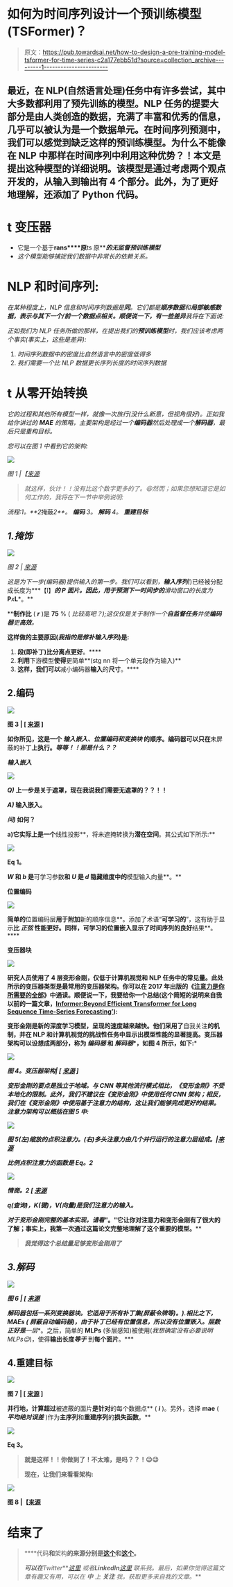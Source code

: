 # 如何为时间序列设计一个预训练模型(TSFormer)？

> 原文：<https://pub.towardsai.net/how-to-design-a-pre-training-model-tsformer-for-time-series-c2a177ebb51d?source=collection_archive---------1----------------------->

## 最近，在 NLP(自然语言处理)任务中有许多尝试，其中大多数都利用了预先训练的模型。NLP 任务的提要大部分是由人类创造的数据，充满了丰富和优秀的信息，几乎可以被认为是一个数据单元。在时间序列预测中，我们可以感觉到缺乏这样的预训练模型。为什么不能像在 NLP 中那样在时间序列中利用这种优势？！本文是提出这种模型的详细说明。该模型是通过考虑两个观点开发的，从输入到输出有 4 个部分。此外，为了更好地理解，还添加了 Python 代码。

# t 变压器

*   它是一个基于**rans****原**ts 原*****的*无监督预训练*模型***
*   *这个模型能够捕捉我们数据中非常长的依赖关系。*

# **NLP 和时间序列:**

*在某种程度上，NLP 信息和时间序列数据是**同**。它们都是**顺序数据**和**局部敏感数据，**表示与其下一个/前一个数据点相关。顺便说一下，有一些**差异**我将在下面说:*

*正如我们为 NLP 任务所做的那样，在提出我们的**预训练模型**时，我们应该考虑两个事实(事实上，这些是差异):*

1.  *时间序列数据中的密度比自然语言中的密度低得多*
2.  *我们需要一个比 NLP 数据更长序列长度的时间序列数据*

# ****t 从零开始转换****

*它的过程和其他所有模型一样，就像一次旅行(没什么新意，但视角很好)。正如我给你讲过的 ***MAE*** 的策略，主要架构是经过一个**编码器**然后处理成一个**解码器**，最后只是重构目标。*

*您可以在图 1 中看到它的架构:*

*![](img/1631110ba2ff270d834f9b8f3edbe3b9.png)*

*图 1 |【[来源](https://ui.adsabs.harvard.edu/abs/2022arXiv220609113S/abstract)*

> *就这样，伙计！！没有比这个数字更多的了。😆然而；如果您想知道它是如何工作的，我将在下一节中举例说明:*

*流程:1。**2*掩蔽*2**。 ***编码*** 3。 ***解码*** 4。 ***重建目标****

## *1.掩饰*

*![](img/fa59294c744b5ae98fbcdc2b64619d89.png)*

*图 2 | [来源](https://ui.adsabs.harvard.edu/abs/2022arXiv220609113S/abstract)*

*这是为下一步(编码器)提供输入的第一步。我们可以看到，**输入序列**(*)已经被分配成长度为***【l】***的 ***P* 面片**。因此，用于预测下一时间步的**滑动窗口**的长度为***P***x***L***。**

****制作比** ( ***r*** )是 **75** % ( *比较高吧？);*这仅仅是关于制作一个**自监督任务**并使**编码器**更**高效**。**

**这样做的主要原因(*我指的是修补输入序列*)是:**

1.  ****段**(即补丁)比**分离点**更好**。****
2.  **利用**下游模型**使得**更简单**(stg nn 将一个单元段作为输入)**
3.  **这样，我们可以**减小编码器**输入**的**尺寸**。****

## **2.编码**

**![](img/07001bfb50fcc1c8ca9fd1c4cd12c2a4.png)**

**图 3 | [ [来源](https://ui.adsabs.harvard.edu/abs/2022arXiv220609113S/abstract) ]**

**如你所见，这是一个 ***输入嵌入、位置编码和变换块*** 的顺序。编码器可以只在**未屏蔽的补丁**上执行。*等等！！那是什么？？***

*****输入嵌入*****

**![](img/579bdf2d025fdb3ed499d1738f6b566e.png)**

*****Q)*** 上一步是关于遮罩，现在我说我们需要无遮罩的？？！！**

*****A)* 输入嵌入**。**

*****问)*** 如何？**

**a)它实际上是一个**线性投影**，将未遮掩转换为**潜在空间**。其公式如下所示:**

**![](img/bdb25b5cb3b341c96d5b231ffe635887.png)**

**Eq 1。**

*****W*** 和 ***b*** 是**可学习参数**和 ***U*** 是 ***d* 隐藏维度**中的**模型输入向量**。**

****位置编码****

**![](img/b877ced79892cc30a6585dbe52d9cae8.png)**

**简单的**位置编码层**用于附加**新的顺序信息**。添加了术语“**可学习的**”，这有助于显示**比 ***正弦*** 性能更好。同样，**可学习的位置**嵌入显示了时间序列的良好**结果**。****

****变压器块****

**![](img/282ab9f768fa4b3706868b6159f58a12.png)**

**研究人员使用了 **4 层变形金刚**，仅低于计算机视觉和 NLP 任务中的常见量。此处所示的变压器类型是最常用的变压器架构。你可以在 2017 年出版的《[注意力是你所需要的全部](https://arxiv.org/pdf/1706.03762)》中通读。顺便说一下，我要给你一个总结(这个简短的说明来自我以前的一篇文章，[Informer:Beyond Efficient Transformer for Long Sequence Time-Series Forecasting’](https://rezayazdanfar.medium.com/informer-beyond-efficient-transformer-for-long-sequence-time-series-forecasting-4eeabb669eb)):**

**变形金刚是新的深度学习模型，呈现的速度越来越快。他们采用了**自我关注**的机制，并在 NLP 和计算机视觉的挑战性任务中显示出模型性能的显著提高。变压器架构可以设想成两部分，称为 ***编码器*** 和 ***解码器****，如图 4 所示，如下:***

***![](img/5bccb24e442e5286b0d52301c93bd5c7.png)***

***图 4。变压器架构| [ [来源](https://arxiv.org/abs/1706.03762) ]***

***变形金刚的要点是独立于地域。与 CNN 等其他流行模式相比，《变形金刚》不受本地化的限制。此外，我们不建议在《变形金刚》中使用任何 CNN 架构；相反，我们在《变形金刚》中使用基于注意力的结构，这让我们能够完成更好的结果。
注意力架构可以概括在图 5 中:***

***![](img/143432ee1e504a5cd020cf07c7791004.png)***

***图 5(左)缩放的点积注意力。(右)多头注意力由几个并行运行的注意力层组成。|[来源](https://arxiv.org/abs/1706.03762)***

***比例点积注意力的函数是 Eq。2***

***![](img/051e89a935db7cf1b10ee9c6af972a43.png)***

***情商。2 [ [来源](https://arxiv.org/abs/1706.03762)***

***q(查询)，K(键)，V(向量)是我们注意力的输入。***

***对于变形金刚完整的基本实现，请看"[](https://arxiv.org/pdf/1706.03762)*。"它让你对注意力和变形金刚有了很大的了解；事实上，我第一次通过这篇论文完整地理解了这个重要的模型。****

> ***我觉得这个总结量足够变形金刚用了***

## ***3.解码***

***![](img/0f3bcca7c1eef2b3ad3f38130a780e20.png)***

***图 6 | [ [来源](https://ui.adsabs.harvard.edu/abs/2022arXiv220609113S/abstract)***

***解码器包括一系列变换器块。它适用于所有补丁集(屏蔽令牌等)。).相比之下， **MAEs** ( *屏蔽自动编码器*)，由于补丁已经有位置信息，所以没有位置嵌入。**层数**正好是**一层**。之后，简单的 **MLPs** (多层感知)被使用(*我想确定没有必要说明 MLPs😉*)，使得**输出长度*等于*** 到**每个面片**。***

## **4.重建目标**

**![](img/3713ea3574dafbae7e72628851664e9a.png)**

**图 7 | [ [来源](https://ui.adsabs.harvard.edu/abs/2022arXiv220609113S/abstract) ]**

**并行地，**计算**超过**被遮蔽的面片**是针对**的每个数据点** ( ***i*** )。另外，选择 **mae** ( ***平均绝对误差*** )作为**主序列**和**重建序列**的**损失函数**。**

**![](img/eae6e8729df512dfef34e5327650502a.png)**

**Eq 3。**

> **就是这样！！你做到了！不太难，是吗？？！😉😉**
> 
> **现在，让我们来看看架构:**

**![](img/1631110ba2ff270d834f9b8f3edbe3b9.png)**

**图 8 |【[来源](https://ui.adsabs.harvard.edu/abs/2022arXiv220609113S/abstract)**

# **结束了**

> ****代码**和**架构**的来源分别是[这个](https://github.com/zezhishao/STEP)和[这个](https://ui.adsabs.harvard.edu/abs/2022arXiv220609113S/abstract)。**
> 
> ***可以在****Twitter***[*这里*](https://twitter.com/reza__yazdanfar) *或者****LinkedIn***[*这里*](http://www.linkedin.com/in/rezayazdanfar) *联系我。最后，如果你觉得这篇文章有趣又有用，可以在* ***中*** *上* ***关注*** *我，获取更多来自我的文章。***
